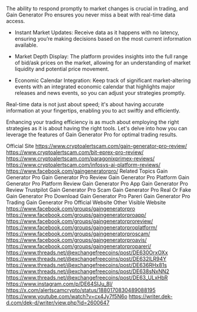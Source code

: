 The ability to respond promptly to market changes is crucial in trading, and Gain Generator Pro ensures you never miss a beat with real-time data access.

- Instant Market Updates: Receive data as it happens with no latency, ensuring you’re making decisions based on the most current information available.

- Market Depth Display: The platform provides insights into the full range of bid/ask prices on the market, allowing for an understanding of market liquidity and potential price movement.

- Economic Calendar Integration: Keep track of significant market-altering events with an integrated economic calendar that highlights major releases and news events, so you can adjust your strategies promptly.

Real-time data is not just about speed; it's about having accurate information at your fingertips, enabling you to act swiftly and efficiently.

Enhancing your trading efficiency is as much about employing the right strategies as it is about having the right tools. Let's delve into how you can leverage the features of Gain Generator Pro for optimal trading results.

Official Site
https://www.cryptoalertscam.com/gain-generator-pro-review/
https://www.cryptoalertscam.com/bit-eprex-pro-review/
https://www.cryptoalertscam.com/paragonixprimex-reviews/
https://www.cryptoalertscam.com/infosys-ai-platform-reviews/
https://www.facebook.com/gaingeneratorpro/
Related Topics
Gain Generator Pro
Gain Generator Pro Review
Gain Generator Pro Platform
Gain Generator Pro Platform Review
Gain Generator Pro App
Gain Generator Pro Review Trustpilot
Gain Generator Pro Scam
Gain Generator Pro Real Or Fake
Gain Generator Pro Download
Gain Generator Pro Pareri
Gain Generator Pro Trading
Gain Generator Pro Official Website
Other Visible Website
https://www.facebook.com/groups/gaingeneratorpro
https://www.facebook.com/groups/gaingeneratorproapp/
https://www.facebook.com/groups/gaingeneratorproreview/
https://www.facebook.com/groups/gaingeneratorproplatform/
https://www.facebook.com/groups/gaingeneratorproscam/
https://www.facebook.com/groups/gaingeneratorproavis/
https://www.facebook.com/groups/gaingeneratorpropareri/
https://www.threads.net/@exchangefreecoins/post/DE630OrxOXx
https://www.threads.net/@exchangefreecoins/post/DE632lLR94Y
https://www.threads.net/@exchangefreecoins/post/DE636RHx81s
https://www.threads.net/@exchangefreecoins/post/DE638sNxNN2
https://www.threads.net/@exchangefreecoins/post/DE63_ULxHbR
https://www.instagram.com/p/DE64SIJu_8l/
https://x.com/alertscamcrypto/status/1880170830489088195
https://www.youtube.com/watch?v=cx4Jy7f5N6o
https://writer.dek-d.com/dek-d/writer/view.php?id=2600647
